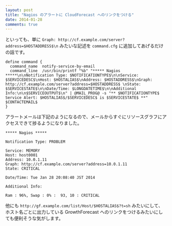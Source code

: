 ```yaml
---
layout: post
title: "Nagios のアラートに CloudForecast へのリンクをつける"
date: 2014-01-28
comments: true
---
```


といっても、単に `Graph: http://cf.example.com/server?address=$HOSTADDRESS$\n` みたいな記述を `command.cfg` に追加してあげるだけの話です。

<!--more-->

```
define command {
  command_name  notify-service-by-email
  command_line  /usr/bin/printf "%b" "***** Nagios *****\n\nNotification Type: $NOTIFICATIONTYPE$\n\nService: $SERVICEDESC$\nHost: $HOSTALIAS$\nAddress: $HOSTADDRESS$\nGraph: http://cf.example.com/server?address=$HOSTADDRESS$ \nState: $SERVICESTATE$\n\nDate/Time: $LONGDATETIME$\n\nAdditional Info:\n\n$SERVICEOUTPUT$\n" | @MAIL_PROG@ -s "** $NOTIFICATIONTYPE$ Service Alert: $HOSTALIAS$/$SERVICEDESC$ is $SERVICESTATE$ **" $CONTACTEMAIL$
}
```

アラートメールは下記のようになるので、メールからすぐにリソースグラフにアクセスできて捗るようになりました。

```
***** Nagios *****

Notification Type: PROBLEM

Service: MEMORY
Host: host0001
Address: 10.0.1.11
Graph: http://cf.example.com/server?address=10.0.1.11
State: CRITICAL

Date/Time: Tue Jan 28 20:08:40 JST 2014

Additional Info:

Ram : 96%, Swap : 0% :  93, 10 : CRITICAL
```

他にも `http://gf.example.com/list/Host/$HOSTALIAS$?t=sh` みたいにして、ホスト名ごとに出力している GrowthForecast へのリンクをつけるみたいにしても便利そうな気がします。
